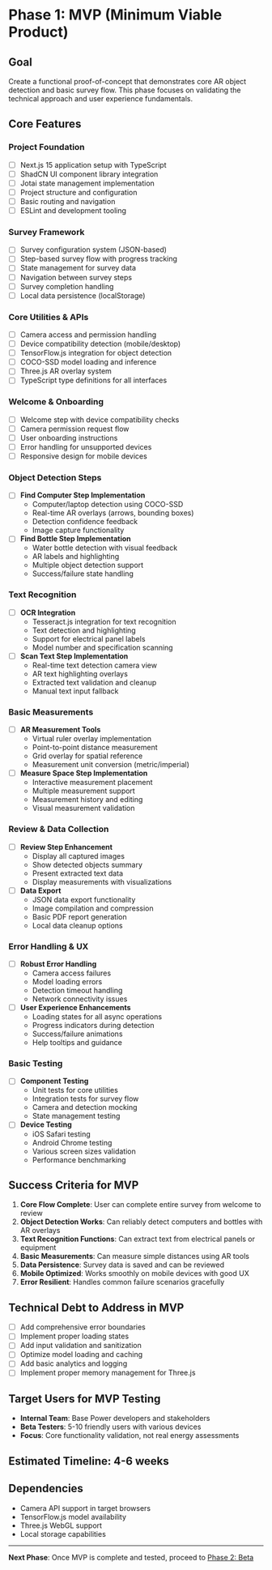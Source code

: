 # Phase 1: MVP (Minimum Viable Product)

## Goal
Create a functional proof-of-concept that demonstrates core AR object detection and basic survey flow. This phase focuses on validating the technical approach and user experience fundamentals.

## Core Features

###  Project Foundation
- [ ] Next.js 15 application setup with TypeScript
- [ ] ShadCN UI component library integration
- [ ] Jotai state management implementation
- [ ] Project structure and configuration
- [ ] Basic routing and navigation
- [ ] ESLint and development tooling

###  Survey Framework
- [ ] Survey configuration system (JSON-based)
- [ ] Step-based survey flow with progress tracking
- [ ] State management for survey data
- [ ] Navigation between survey steps
- [ ] Survey completion handling
- [ ] Local data persistence (localStorage)

###  Core Utilities & APIs
- [ ] Camera access and permission handling
- [ ] Device compatibility detection (mobile/desktop)
- [ ] TensorFlow.js integration for object detection
- [ ] COCO-SSD model loading and inference
- [ ] Three.js AR overlay system
- [ ] TypeScript type definitions for all interfaces

###  Welcome & Onboarding
- [ ] Welcome step with device compatibility checks
- [ ] Camera permission request flow
- [ ] User onboarding instructions
- [ ] Error handling for unsupported devices
- [ ] Responsive design for mobile devices

###  Object Detection Steps
- [ ] **Find Computer Step Implementation**
  - Computer/laptop detection using COCO-SSD
  - Real-time AR overlays (arrows, bounding boxes)
  - Detection confidence feedback
  - Image capture functionality
- [ ] **Find Bottle Step Implementation**
  - Water bottle detection with visual feedback
  - AR labels and highlighting
  - Multiple object detection support
  - Success/failure state handling

###  Text Recognition
- [ ] **OCR Integration**
  - Tesseract.js integration for text recognition
  - Text detection and highlighting
  - Support for electrical panel labels
  - Model number and specification scanning
- [ ] **Scan Text Step Implementation**
  - Real-time text detection camera view
  - AR text highlighting overlays
  - Extracted text validation and cleanup
  - Manual text input fallback

###  Basic Measurements
- [ ] **AR Measurement Tools**
  - Virtual ruler overlay implementation
  - Point-to-point distance measurement
  - Grid overlay for spatial reference
  - Measurement unit conversion (metric/imperial)
- [ ] **Measure Space Step Implementation**
  - Interactive measurement placement
  - Multiple measurement support
  - Measurement history and editing
  - Visual measurement validation

###  Review & Data Collection
- [ ] **Review Step Enhancement**
  - Display all captured images
  - Show detected objects summary
  - Present extracted text data
  - Display measurements with visualizations
- [ ] **Data Export**
  - JSON data export functionality
  - Image compilation and compression
  - Basic PDF report generation
  - Local data cleanup options

###  Error Handling & UX
- [ ] **Robust Error Handling**
  - Camera access failures
  - Model loading errors
  - Detection timeout handling
  - Network connectivity issues
- [ ] **User Experience Enhancements**
  - Loading states for all async operations
  - Progress indicators during detection
  - Success/failure animations
  - Help tooltips and guidance

###  Basic Testing
- [ ] **Component Testing**
  - Unit tests for core utilities
  - Integration tests for survey flow
  - Camera and detection mocking
  - State management testing
- [ ] **Device Testing**
  - iOS Safari testing
  - Android Chrome testing
  - Various screen sizes validation
  - Performance benchmarking

## Success Criteria for MVP

1. **Core Flow Complete**: User can complete entire survey from welcome to review
2. **Object Detection Works**: Can reliably detect computers and bottles with AR overlays
3. **Text Recognition Functions**: Can extract text from electrical panels or equipment
4. **Basic Measurements**: Can measure simple distances using AR tools
5. **Data Persistence**: Survey data is saved and can be reviewed
6. **Mobile Optimized**: Works smoothly on mobile devices with good UX
7. **Error Resilient**: Handles common failure scenarios gracefully

## Technical Debt to Address in MVP

- [ ] Add comprehensive error boundaries
- [ ] Implement proper loading states
- [ ] Add input validation and sanitization
- [ ] Optimize model loading and caching
- [ ] Add basic analytics and logging
- [ ] Implement proper memory management for Three.js

## Target Users for MVP Testing

- **Internal Team**: Base Power developers and stakeholders
- **Beta Testers**: 5-10 friendly users with various devices
- **Focus**: Core functionality validation, not real energy assessments

## Estimated Timeline: 4-6 weeks

## Dependencies

- Camera API support in target browsers
- TensorFlow.js model availability
- Three.js WebGL support
- Local storage capabilities

---

**Next Phase**: Once MVP is complete and tested, proceed to [Phase 2: Beta](./02-beta.md) 